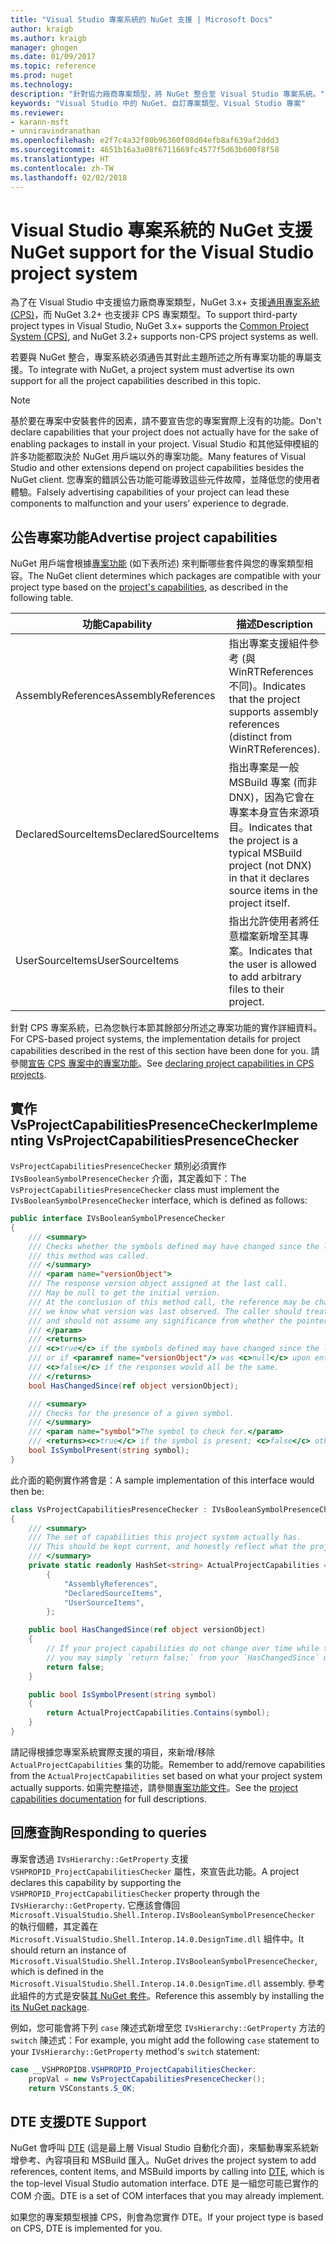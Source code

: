 ```yaml
---
title: "Visual Studio 專案系統的 NuGet 支援 | Microsoft Docs"
author: kraigb
ms.author: kraigb
manager: ghogen
ms.date: 01/09/2017
ms.topic: reference
ms.prod: nuget
ms.technology: 
description: "針對協力廠商專案類型，將 NuGet 整合至 Visual Studio 專案系統。"
keywords: "Visual Studio 中的 NuGet、自訂專案類型、Visual Studio 專案"
ms.reviewer:
- karann-msft
- unniravindranathan
ms.openlocfilehash: e2f7c4a32f80b96360f08d04efb8af639af2ddd3
ms.sourcegitcommit: 4651b16a3a08f6711669fc4577f5d63b600f8f58
ms.translationtype: HT
ms.contentlocale: zh-TW
ms.lasthandoff: 02/02/2018
---
```

# <a name="nuget-support-for-the-visual-studio-project-system"></a><span data-ttu-id="4ef41-104">Visual Studio 專案系統的 NuGet 支援</span><span class="sxs-lookup"><span data-stu-id="4ef41-104">NuGet support for the Visual Studio project system</span></span>

<span data-ttu-id="4ef41-105">為了在 Visual Studio 中支援協力廠商專案類型，NuGet 3.x+ 支援[通用專案系統 (CPS)](https://github.com/Microsoft/VSProjectSystem/blob/master/doc/overview/intro.md)，而 NuGet 3.2+ 也支援非 CPS 專案類型。</span><span class="sxs-lookup"><span data-stu-id="4ef41-105">To support third-party project types in Visual Studio, NuGet 3.x+ supports the [Common Project System (CPS)](https://github.com/Microsoft/VSProjectSystem/blob/master/doc/overview/intro.md), and NuGet 3.2+ supports non-CPS project systems as well.</span></span>

<span data-ttu-id="4ef41-106">若要與 NuGet 整合，專案系統必須通告其對此主題所述之所有專案功能的專屬支援。</span><span class="sxs-lookup"><span data-stu-id="4ef41-106">To integrate with NuGet, a project system must advertise its own support for all the project capabilities described in this topic.</span></span>

> [!Note]
> <span data-ttu-id="4ef41-107">基於要在專案中安裝套件的因素，請不要宣告您的專案實際上沒有的功能。</span><span class="sxs-lookup"><span data-stu-id="4ef41-107">Don't declare capabilities that your project does not actually have for the sake of enabling packages to install in your project.</span></span> <span data-ttu-id="4ef41-108">Visual Studio 和其他延伸模組的許多功能都取決於 NuGet 用戶端以外的專案功能。</span><span class="sxs-lookup"><span data-stu-id="4ef41-108">Many features of Visual Studio and other extensions depend on project capabilities besides the NuGet client.</span></span> <span data-ttu-id="4ef41-109">您專案的錯誤公告功能可能導致這些元件故障，並降低您的使用者體驗。</span><span class="sxs-lookup"><span data-stu-id="4ef41-109">Falsely advertising capabilities of your project can lead these components to malfunction and your users' experience to degrade.</span></span>

## <a name="advertise-project-capabilities"></a><span data-ttu-id="4ef41-110">公告專案功能</span><span class="sxs-lookup"><span data-stu-id="4ef41-110">Advertise project capabilities</span></span>

<span data-ttu-id="4ef41-111">NuGet 用戶端會根據[專案功能](https://github.com/Microsoft/VSProjectSystem/blob/master/doc/overview/about_project_capabilities.md) (如下表所述) 來判斷哪些套件與您的專案類型相容。</span><span class="sxs-lookup"><span data-stu-id="4ef41-111">The NuGet client determines which packages are compatible with your project type based on the [project's capabilities](https://github.com/Microsoft/VSProjectSystem/blob/master/doc/overview/about_project_capabilities.md), as described in the following table.</span></span>

| <span data-ttu-id="4ef41-112">功能</span><span class="sxs-lookup"><span data-stu-id="4ef41-112">Capability</span></span> | <span data-ttu-id="4ef41-113">描述</span><span class="sxs-lookup"><span data-stu-id="4ef41-113">Description</span></span> |
| --- | --- |
| <span data-ttu-id="4ef41-114">AssemblyReferences</span><span class="sxs-lookup"><span data-stu-id="4ef41-114">AssemblyReferences</span></span> | <span data-ttu-id="4ef41-115">指出專案支援組件參考 (與 WinRTReferences 不同)。</span><span class="sxs-lookup"><span data-stu-id="4ef41-115">Indicates that the project supports assembly references (distinct from WinRTReferences).</span></span> |
| <span data-ttu-id="4ef41-116">DeclaredSourceItems</span><span class="sxs-lookup"><span data-stu-id="4ef41-116">DeclaredSourceItems</span></span> | <span data-ttu-id="4ef41-117">指出專案是一般 MSBuild 專案 (而非 DNX)，因為它會在專案本身宣告來源項目。</span><span class="sxs-lookup"><span data-stu-id="4ef41-117">Indicates that the project is a typical MSBuild project (not DNX) in that it declares source items in the project itself.</span></span> |
| <span data-ttu-id="4ef41-118">UserSourceItems</span><span class="sxs-lookup"><span data-stu-id="4ef41-118">UserSourceItems</span></span>|<span data-ttu-id="4ef41-119">指出允許使用者將任意檔案新增至其專案。</span><span class="sxs-lookup"><span data-stu-id="4ef41-119">Indicates that the user is allowed to add arbitrary files to their project.</span></span> |

<span data-ttu-id="4ef41-120">針對 CPS 專案系統，已為您執行本節其餘部分所述之專案功能的實作詳細資料。</span><span class="sxs-lookup"><span data-stu-id="4ef41-120">For CPS-based project systems, the implementation details for project capabilities described in the rest of this section have been done for you.</span></span> <span data-ttu-id="4ef41-121">請參閱[宣告 CPS 專案中的專案功能](https://github.com/Microsoft/VSProjectSystem/blob/master/doc/overview/about_project_capabilities.md#how-to-declare-project-capabilities-in-your-project)。</span><span class="sxs-lookup"><span data-stu-id="4ef41-121">See [declaring project capabilities in CPS projects](https://github.com/Microsoft/VSProjectSystem/blob/master/doc/overview/about_project_capabilities.md#how-to-declare-project-capabilities-in-your-project).</span></span>

## <a name="implementing-vsprojectcapabilitiespresencechecker"></a><span data-ttu-id="4ef41-122">實作 VsProjectCapabilitiesPresenceChecker</span><span class="sxs-lookup"><span data-stu-id="4ef41-122">Implementing VsProjectCapabilitiesPresenceChecker</span></span>

<span data-ttu-id="4ef41-123">`VsProjectCapabilitiesPresenceChecker` 類別必須實作 `IVsBooleanSymbolPresenceChecker` 介面，其定義如下：</span><span class="sxs-lookup"><span data-stu-id="4ef41-123">The `VsProjectCapabilitiesPresenceChecker` class must implement the `IVsBooleanSymbolPresenceChecker` interface, which is defined as follows:</span></span>

```cs
public interface IVsBooleanSymbolPresenceChecker
{
    /// <summary>
    /// Checks whether the symbols defined may have changed since the last time
    /// this method was called.
    /// </summary>
    /// <param name="versionObject">
    /// The response version object assigned at the last call.
    /// May be null to get the initial version.
    /// At the conclusion of this method call, the reference may be changed so that on a subsequent call
    /// we know what version was last observed. The caller should treat this value as an opaque object,
    /// and should not assume any significance from whether the pointer changed or not.
    /// </param>
    /// <returns>
    /// <c>true</c> if the symbols defined may have changed since the last call to this method
    /// or if <paramref name="versionObject"/> was <c>null</c> upon entering this method.
    /// <c>false</c> if the responses would all be the same.
    /// </returns>
    bool HasChangedSince(ref object versionObject);

    /// <summary>
    /// Checks for the presence of a given symbol.
    /// </summary>
    /// <param name="symbol">The symbol to check for.</param>
    /// <returns><c>true</c> if the symbol is present; <c>false</c> otherwise.</returns>
    bool IsSymbolPresent(string symbol);
}
```

<span data-ttu-id="4ef41-124">此介面的範例實作將會是：</span><span class="sxs-lookup"><span data-stu-id="4ef41-124">A sample implementation of this interface would then be:</span></span>

```cs
class VsProjectCapabilitiesPresenceChecker : IVsBooleanSymbolPresenceChecker
{
    /// <summary>
    /// The set of capabilities this project system actually has.
    /// This should be kept current, and honestly reflect what the project can do.
    /// </summary>
    private static readonly HashSet<string> ActualProjectCapabilities = new HashSet<string>(StringComparer.OrdinalIgnoreCase)
        {
            "AssemblyReferences",
            "DeclaredSourceItems",
            "UserSourceItems",
        };

    public bool HasChangedSince(ref object versionObject)
    {
        // If your project capabilities do not change over time while the project is open,
        // you may simply `return false;` from your `HasChangedSince` method.
        return false;
    }

    public bool IsSymbolPresent(string symbol)
    {
        return ActualProjectCapabilities.Contains(symbol);
    }
}
```

<span data-ttu-id="4ef41-125">請記得根據您專案系統實際支援的項目，來新增/移除 `ActualProjectCapabilities` 集的功能。</span><span class="sxs-lookup"><span data-stu-id="4ef41-125">Remember to add/remove capabilities from the `ActualProjectCapabilities` set based on what your project system actually supports.</span></span> <span data-ttu-id="4ef41-126">如需完整描述，請參閱[專案功能文件](https://github.com/Microsoft/VSProjectSystem/blob/master/doc/overview/project_capabilities.md)。</span><span class="sxs-lookup"><span data-stu-id="4ef41-126">See the [project capabilities documentation](https://github.com/Microsoft/VSProjectSystem/blob/master/doc/overview/project_capabilities.md) for full descriptions.</span></span>

## <a name="responding-to-queries"></a><span data-ttu-id="4ef41-127">回應查詢</span><span class="sxs-lookup"><span data-stu-id="4ef41-127">Responding to queries</span></span>

<span data-ttu-id="4ef41-128">專案會透過 `IVsHierarchy::GetProperty` 支援 `VSHPROPID_ProjectCapabilitiesChecker` 屬性，來宣告此功能。</span><span class="sxs-lookup"><span data-stu-id="4ef41-128">A project declares this capability by supporting the  `VSHPROPID_ProjectCapabilitiesChecker` property through the `IVsHierarchy::GetProperty`.</span></span> <span data-ttu-id="4ef41-129">它應該會傳回 `Microsoft.VisualStudio.Shell.Interop.IVsBooleanSymbolPresenceChecker` 的執行個體，其定義在 `Microsoft.VisualStudio.Shell.Interop.14.0.DesignTime.dll` 組件中。</span><span class="sxs-lookup"><span data-stu-id="4ef41-129">It should return an instance of `Microsoft.VisualStudio.Shell.Interop.IVsBooleanSymbolPresenceChecker`, which is defined in the `Microsoft.VisualStudio.Shell.Interop.14.0.DesignTime.dll` assembly.</span></span> <span data-ttu-id="4ef41-130">參考此組件的方式是安裝[其 NuGet 套件](https://www.nuget.org/packages/Microsoft.VisualStudio.Shell.Interop.14.0.DesignTime)。</span><span class="sxs-lookup"><span data-stu-id="4ef41-130">Reference this assembly by installing the [its NuGet package](https://www.nuget.org/packages/Microsoft.VisualStudio.Shell.Interop.14.0.DesignTime).</span></span>

<span data-ttu-id="4ef41-131">例如，您可能會將下列 `case` 陳述式新增至您 `IVsHierarchy::GetProperty` 方法的 `switch` 陳述式：</span><span class="sxs-lookup"><span data-stu-id="4ef41-131">For example, you might add the following `case` statement to your `IVsHierarchy::GetProperty` method's `switch` statement:</span></span>

```cs
case __VSHPROPID8.VSHPROPID_ProjectCapabilitiesChecker:
    propVal = new VsProjectCapabilitiesPresenceChecker();
    return VSConstants.S_OK;
```

## <a name="dte-support"></a><span data-ttu-id="4ef41-132">DTE 支援</span><span class="sxs-lookup"><span data-stu-id="4ef41-132">DTE Support</span></span>

<span data-ttu-id="4ef41-133">NuGet 會呼叫 [DTE](/dotnet/api/envdte.dte?view=visualstudiosdk-2017) (這是最上層 Visual Studio 自動化介面)，來驅動專案系統新增參考、內容項目和 MSBuild 匯入。</span><span class="sxs-lookup"><span data-stu-id="4ef41-133">NuGet drives the project system to add references, content items, and MSBuild imports by calling into [DTE](/dotnet/api/envdte.dte?view=visualstudiosdk-2017), which is the top-level Visual Studio automation interface.</span></span> <span data-ttu-id="4ef41-134">DTE 是一組您可能已實作的 COM 介面。</span><span class="sxs-lookup"><span data-stu-id="4ef41-134">DTE is a set of COM interfaces that you may already implement.</span></span>

<span data-ttu-id="4ef41-135">如果您的專案類型根據 CPS，則會為您實作 DTE。</span><span class="sxs-lookup"><span data-stu-id="4ef41-135">If your project type is based on CPS, DTE is implemented for you.</span></span>
